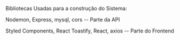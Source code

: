 Bibliotecas Usadas para a construção do Sistema:

Nodemon, Express, mysql, cors -- Parte da API

Styled Components, React Toastify, React, axios -- Parte do Frontend
